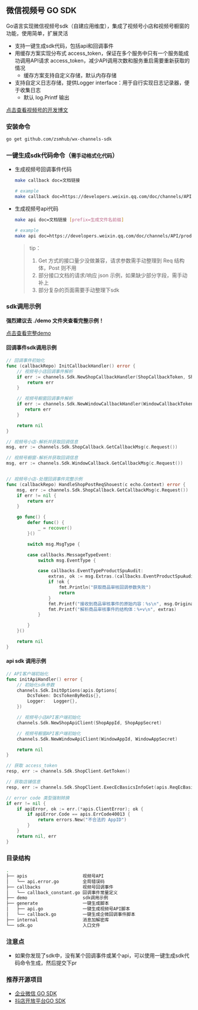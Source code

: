 ## 微信视频号 GO SDK

Go语言实现微信视频号sdk（自建应用维度），集成了视频号小店和视频号橱窗的功能，使用简单，扩展灵活

- 支持一键生成sdk代码，包括api和回调事件
- 用缓存方案实现分布式 access_token，保证在多个服务中只有一个服务能成功调用API请求 access_token，减少API调用次数和服务重启需要重新获取的情况
    + 缓存方案支持自定义存储，默认内存存储
- 支持自定义日志存储，提供Logger interface：用于自行实现日志记录器，便于收集日志
    + 默认 log.Printf 输出

[点击查看视频号的开发博文](https://zsmhub.github.io/post/%E5%AE%9E%E6%88%98%E6%A1%88%E4%BE%8B/%E5%BE%AE%E4%BF%A1%E8%A7%86%E9%A2%91%E5%8F%B7/)

### 安装命令

```sh
go get github.com/zsmhub/wx-channels-sdk
```

### 一键生成sdk代码命令（`需手动格式化代码`）

- 生成视频号回调事件代码

    ```sh
    make callback doc=文档链接

    # example
    make callback doc=https://developers.weixin.qq.com/doc/channels/API/product/callback/ProductSpuListing.html
    ```

- 生成视频号api代码

    ```sh
    make api doc=文档链接 [prefix=生成文件名前缀]

    # example
    make api doc=https://developers.weixin.qq.com/doc/channels/API/product/get.html prefix=商品
    ```

    > tip：
    > 1. Get 方式的接口量少没做兼容，请求参数需手动整理到 Req 结构体，Post 则不用
    > 2. 部分接口文档的请求/响应 json 示例，如果缺少部分字段，需手动补上
    > 3. 部分复杂的页面需要手动整理下sdk

### sdk调用示例

**强烈建议去 ./demo 文件夹查看完整示例！**

[点击查看完整demo](https://github.com/zsmhub/wx-channels-sdk/tree/main/demo)

#### 回调事件sdk调用示例

```go
// 回调事件初始化
func (callbackRepo) InitCallbackHandler() error {
	// 视频号小店回调事件解析
	if err := channels.Sdk.NewShopCallbackHandler(ShopCallbackToken, ShopCallbackEncodingAESKey); err != nil {
		return err
	}

	// 视频号橱窗回调事件解析
	if err := channels.Sdk.NewWindowCallbackHandler(WindowCallbackToken, WindowCallbackEncodingAESKey); err != nil {
	   return err
	}

	return nil
}

// 视频号小店-解析并获取回调信息
msg, err := channels.Sdk.ShopCallback.GetCallbackMsg(c.Request())

// 视频号橱窗-解析并获取回调信息
msg, err := channels.Sdk.WindowCallback.GetCallbackMsg(c.Request())


// 视频号小店-处理回调事件完整示例
func (callbackRepo) HandleShopPostReqShouest(c echo.Context) error {
	msg, err := channels.Sdk.ShopCallback.GetCallbackMsg(c.Request())
	if err != nil {
		return err
	}

	go func() {
		defer func() {
			_ = recover()
		}()

		switch msg.MsgType {

		case callbacks.MessageTypeEvent:
			switch msg.EventType {

			case callbacks.EventTypeProductSpuAudit:
				extras, ok := msg.Extras.(callbacks.EventProductSpuAudit)
				if !ok {
					fmt.Println("获取商品审核回调参数失败")
					return
				}
				fmt.Printf("接收到商品审核事件的原始内容：%s\n", msg.OriginalMessage)
				fmt.Printf("解析商品审核事件的结构体：%+v\n", extras)
			}

		}
	}()

	return nil
}
```

#### api sdk 调用示例

```go
// API客户端初始化
func initApiHandler() error {
	// 初始化sdk参数
	channels.Sdk.InitOptions(apis.Options{
		DcsToken: DcsTokenByRedis{},
		Logger:   Logger{},
	})

	// 视频号小店API客户端初始化
	channels.Sdk.NewShopApiClient(ShopAppId, ShopAppSecret)

	// 视频号橱窗API客户端初始化
	channels.Sdk.NewWindowApiClient(WindowAppId, WindowAppSecret)

	return nil
}

// 获取 access_token
resp, err := channels.Sdk.ShopClient.GetToken()

// 获取店铺信息
resp, err := channels.Sdk.ShopClient.ExecEcBasicsInfoGet(apis.ReqEcBasicsInfoGet{})

// error code 类型强制转换
if err != nil {
    if apiError, ok := err.(*apis.ClientError); ok {
        if apiError.Code == apis.ErrCode40013 {
            return errors.New("不合法的 AppID")
        }
    }
    return nil, err
}

```

### 目录结构

```sh
.
├── apis                     视频号API
│   └── api.error.go         全局错误码
├── callbacks                视频号回调事件
│   └── callback_constant.go 回调事件常量定义
├── demo                     sdk调用示例
├── generate                 一键生成脚本
│   ├── api.go               一键生成视频号API脚本
│   └── callback.go          一键生成企微回调事件脚本
├── internal                 消息加解密库
└── sdk.go                   入口文件
```

### 注意点

- 如果你发现了sdk中，没有某个回调事件或某个api，可以使用一键生成sdk代码命令生成，然后提交下pr

### 推荐开源项目

- [企业微信 GO SDK](https://github.com/zsmhub/workweixin)
- [抖店开放平台GO SDK](https://github.com/zsmhub/doudian-sdk)